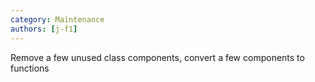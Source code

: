 ```yaml
---
category: Maintenance
authors: [j-f1]
---
```


Remove a few unused class components, convert a few components to functions

